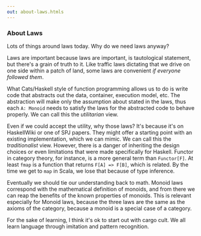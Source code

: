 ```yaml
---
out: about-laws.htmls
---
```


### About Laws

Lots of things around laws today. Why do we need laws anyway?

Laws are important because laws are important, is tautological statement, but there's a grain of truth to it. Like traffic laws dictating that we drive on one side within a patch of land, some laws are convenient *if everyone followed them*.

What Cats/Haskell style of function programming allows us to do is
write code that abstracts out the data, container, execution model, etc.
The abstraction will make only the assumption about stated in the laws,
thus each `A: Monoid` needs to satisfy the laws for the abstracted code to behave properly. We can call this the *utilitarian* view.

Even if we could accept the utility, why those laws? It's because it's on 
HaskellWiki or one of SPJ papers. They might offer a starting point with an existing implementation, which we can mimic.
We can call this the *traditionalist* view. However, there is a danger of inheriting the design choices or even limitations that were made specifically for Haskell.
Functor in category theory, for instance, is a more general term than `Functor[F]`. At least `fmap` is a function that returns `F[A] => F[B]`, which is related.
By the time we get to `map` in Scala, we lose that because of type inference.

Eventually we should tie our understanding back to math.
Monoid laws correspond with the mathematical definition of monoids, and from there we can reap the benefits of the known properties of monoids.
This is relevant especially for Monoid laws, because the three laws are the same as the axioms of the category, because a monoid is a special case of a category.

For the sake of learning, I think it's ok to start out with cargo cult.
We all learn language through imitation and pattern recognition.
